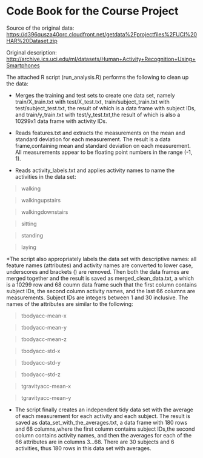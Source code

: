 # Code Book for the Course Project

Source of the original data: https://d396qusza40orc.cloudfront.net/getdata%2Fprojectfiles%2FUCI%20HAR%20Dataset.zip

Original description: http://archive.ics.uci.edu/ml/datasets/Human+Activity+Recognition+Using+Smartphones

The attached R script (run_analysis.R) performs the following to clean up the data:

* Merges the training and test sets to create one data set, namely train/X_train.txt with test/X_test.txt,
train/subject_train.txt with test/subject_test.txt, the result of which is a data frame with subject IDs,
and train/y_train.txt with test/y_test.txt,the result of which is also a 10299x1 data frame with activity IDs.

* Reads features.txt and extracts the measurements on the mean and standard deviation for each measurement.
The result is a data frame,containing mean and standard deviation on each measurement.
All measurements appear to be floating point numbers in the range (-1, 1).

* Reads activity_labels.txt and applies activity names to name the activities in the data set:

>walking

>walkingupstairs

>walkingdownstairs

>sitting

>standing

>laying

*The script also appropriately labels the data set with descriptive names: all feature names (attributes) and activity names are converted to lower case, underscores and brackets () are removed. Then both the data frames are merged together and the result is saved as merged_clean_data.txt, a which is a 10299 row and 68 coumn data frame such that the first column contains subject IDs, the second column activity names, and the last 66 columns are measurements. Subject IDs are integers between 1 and 30 inclusive. The names of the attributes are similar to the following:

>tbodyacc-mean-x 

>tbodyacc-mean-y 

>tbodyacc-mean-z 

>tbodyacc-std-x 

>tbodyacc-std-y 

>tbodyacc-std-z 

>tgravityacc-mean-x 

>tgravityacc-mean-y

* The script finally creates an independent tidy data set with the average of each measurement for each activity and each subject.
The result is saved as data_set_with_the_averages.txt, a data frame with 180 rows and 68 columns,where the first column contains subject IDs,the second column contains activity names,
and then the averages for each of the 66 attributes are in columns 3...68.
There are 30 subjects and 6 activities, thus 180 rows in this data set with averages.
